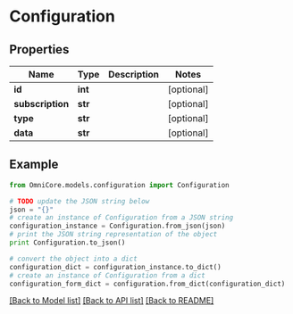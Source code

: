 # Configuration


## Properties
Name | Type | Description | Notes
------------ | ------------- | ------------- | -------------
**id** | **int** |  | [optional] 
**subscription** | **str** |  | [optional] 
**type** | **str** |  | [optional] 
**data** | **str** |  | [optional] 

## Example

```python
from OmniCore.models.configuration import Configuration

# TODO update the JSON string below
json = "{}"
# create an instance of Configuration from a JSON string
configuration_instance = Configuration.from_json(json)
# print the JSON string representation of the object
print Configuration.to_json()

# convert the object into a dict
configuration_dict = configuration_instance.to_dict()
# create an instance of Configuration from a dict
configuration_form_dict = configuration.from_dict(configuration_dict)
```
[[Back to Model list]](../README.md#documentation-for-models) [[Back to API list]](../README.md#documentation-for-api-endpoints) [[Back to README]](../README.md)


